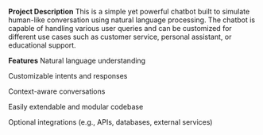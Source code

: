 **Project Description**
  This is a simple yet powerful chatbot built to simulate human-like conversation using natural language processing. The chatbot is capable of handling various user queries and can be customized for different use cases such as customer service, personal assistant, or educational support.

**Features**
  Natural language understanding
  
  Customizable intents and responses
  
  Context-aware conversations
  
  Easily extendable and modular codebase
  
  Optional integrations (e.g., APIs, databases, external services)

